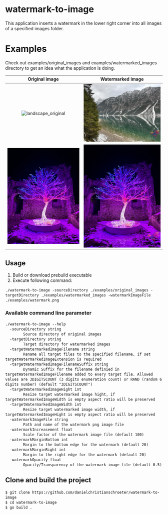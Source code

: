 # watermark-to-image
This application inserts a watermark in the lower right corner into all images of a specified images folder.

# Examples
Check out examples/original_images and examples/watermarked_images directory to get an idea what the application is doing.

| Original image | Watermarked image
|:--:|:--:
| ![landscape_original](https://raw.githubusercontent.com/danielchristianschroeter/watermark-to-image/main/examples/original_images/landscape.jpg) | ![landscape_watermarked](https://raw.githubusercontent.com/danielchristianschroeter/watermark-to-image/main/examples/watermarked_images/landscape.jpg) |
| ![portrait_original](https://raw.githubusercontent.com/danielchristianschroeter/watermark-to-image/main/examples/original_images/portrait.jpg) | ![portrait_watermarked](https://raw.githubusercontent.com/danielchristianschroeter/watermark-to-image/main/examples/watermarked_images/portrait.jpg) |

## Usage
1. Build or download prebuild executable
2. Execute following command:
```
./watermark-to-image -sourceDirectory ./examples/original_images -targetDirectory ./examples/watermarked_images -watermarkImageFile ./examples/watermark.png
```

### Available command line parameter
```
./watermark-to-image --help
  -sourceDirectory string
        Source directory of original images
  -targetDirectory string
        Target directory for watermarked images
  -targetWatermarkedImageFilename string
        Rename all target files to the specified filename, if set targetWatermarkedImageExtension is required
  -targetWatermarkedImageFilenameSuffix string
        Dynamic Suffix for the filename definied in targetWatermarkedImageFilename added to every target file. Allowed values are 3DIGITSCOUNT (3 digits enumeration count) or RAND (random 6 digits number) (default "3DIGITSCOUNT")
  -targetWatermarkedImageHight int
        Resize target watermarked image hight, if targetWatermarkedImageWidth is empty aspect ratio will be preserved
  -targetWatermarkedImageWidth int
        Resize target watermarked image width, if targetWatermarkedImageHight is empty aspect ratio will be preserved
  -watermarkImageFile string
        Path and name of the watermark png image file
  -watermarkIncreasement float
        Scale factor of the watermark image file (default 100)
  -watermarkMarginBottom int
        Margin to the bottom edge for the watermark (default 20)
  -watermarkMarginRight int
        Margin to the right edge for the watermark (default 20)
  -watermarkOpacity float
        Opacity/Transparency of the watermark image file (default 0.5)
```

## Clone and build the project
```
$ git clone https://github.com/danielchristianschroeter/watermark-to-image
$ cd watermark-to-image
$ go build .
```
